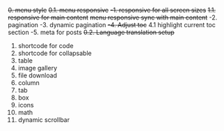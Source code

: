 ~~0. menu style~~
~~0.1. menu responsive~~
~~-1. responsive for all screen sizes~~
~~1.1. responsive for main content~~
~~menu responsive sync with main content~~
-2. pagination
-3. dynamic pagination
~~-4. Adjust toc~~
4.1 highlight current toc section
-5. meta for posts
~~0.2. Language translation setup~~
1. shortcode for code
2. shortcode for collapsable
3. table
4. image gallery
5. file download
6. column
7. tab
8. box
9. icons
10. math
11. dynamic scrollbar
